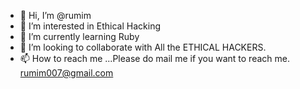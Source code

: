- 👋 Hi, I’m @rumim
- 👀 I’m interested in Ethical Hacking
- 🌱 I’m currently learning Ruby
- 💞️ I’m looking to collaborate with All the ETHICAL HACKERS.
- 📫 How to reach me ...Please do mail me if you want to reach me. rumim007@gmail.com

<!---
rumim/rumim is a ✨ special ✨ repository because its `README.md` (this file) appears on your GitHub profile.
You can click the Preview link to take a look at your changes.
--->
